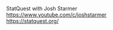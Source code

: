 StatQuest with Josh Starmer </br>
https://www.youtube.com/c/joshstarmer </br>
https://statquest.org/
